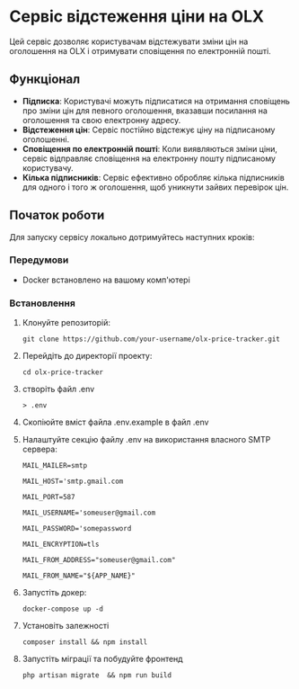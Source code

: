 # Сервіс відстеження ціни на OLX

Цей сервіс дозволяє користувачам відстежувати зміни цін на оголошення на OLX і отримувати сповіщення по електронній пошті.

## Функціонал

- **Підписка**: Користувачі можуть підписатися на отримання сповіщень про зміни цін для певного оголошення, вказавши посилання на оголошення та свою електронну адресу.
- **Відстеження цін**: Сервіс постійно відстежує ціну на підписаному оголошенні.
- **Сповіщення по електронній пошті**: Коли виявляються зміни ціни, сервіс відправляє сповіщення на електронну пошту підписаному користувачу.
- **Кілька підписників**: Сервіс ефективно обробляє кілька підписників для одного і того ж оголошення, щоб уникнути зайвих перевірок цін.

## Початок роботи

Для запуску сервісу локально дотримуйтесь наступних кроків:

### Передумови

- Docker встановлено на вашому комп'ютері

### Встановлення

1. Клонуйте репозиторій:

   `git clone https://github.com/your-username/olx-price-tracker.git`

2. Перейдіть до директорії проекту:

   `cd olx-price-tracker`

3. створіть файл .env

   `> .env`

4. Скопіюйте вміст файла .env.example в файл .env

5. Налаштуйте секцію файлу .env на використання власного SMTP сервера:

    `MAIL_MAILER=smtp`

    `MAIL_HOST='smtp.gmail.com`

    `MAIL_PORT=587`

    `MAIL_USERNAME='someuser@gmail.com`

    `MAIL_PASSWORD='somepassword`

    `MAIL_ENCRYPTION=tls`

    `MAIL_FROM_ADDRESS="someuser@gmail.com"`

    `MAIL_FROM_NAME="${APP_NAME}"` 

3. Запустіть докер:

    `docker-compose up -d`

4. Установіть залежності

    `composer install && npm install`

5. Запустіть міграції та побудуйте фронтенд

    `php artisan migrate  && npm run build`


